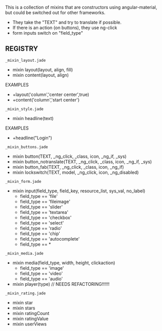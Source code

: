 This is a collection of mixins that are constructors using angular-material, but could be switched out for other frameworks.

- They take the "TEXT" and try to translate if possible.
- If there is an action (on buttons), they use ng-click
- form inputs switch on "field_type"


## REGISTRY ##

`_mixin_layout.jade`
- mixin layout(layout, align, fill)
- mixin content(layout, align)

EXAMPLES
- +layout('column','center center',true)
- +content('column','start center')



`_mixin_style.jade`
- mixin headline(text)

EXAMPLES
- +headline("Login")


`_mixin_buttons.jade`
- mixin button(TEXT, _ng_click, _class, icon, _ng_if, _sys)
- mixin button_notranslate(TEXT, _ng_click, _class, icon, _ng_if, _sys)
- mixin button_fab(TEXT, _ng_click, _class, icon, _ng_if)
- mixin lockswitch(TEXT, model, _ng_click, icon, _ng_disabled)


`_mixin_form.jade`
- mixin input(field_type, field_key, resource_list, sys_val, no_label)
    - field_type == 'file'
    - field_type == 'fileimage'
    - field_type == 'slider'
    - field_type == 'textarea'
    - field_type == 'checkbox'
    - field_type == 'select'
    - field_type == 'radio'
    - field_type == 'chip'
    - field_type == 'autocomplete'
    - field_type == *


`_mixin_media.jade`
- mixin media(field_type, width, height, clickaction)
    - field_type == 'image'
    - field_type == 'video'
    - field_type == 'audio'
- mixin player(type) // NEEDS REFACTORING!!!!!!


`_mixin_rating.jade`
- mixin star
- mixin stars
- mixin ratingCount
- mixin ratingValue
- mixin userViews


